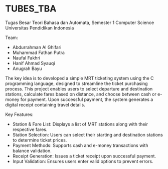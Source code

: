 # TUBES_TBA
Tugas Besar Teori Bahasa dan Automata, Semester 1 Computer Science Universitas Pendidikan Indonesia

Team:
- Abdurrahman Al Ghifari
- Muhammad Fathan Putra
- Naufal Fakhri
- Hanif Ahmad Syauqi
- Anugrah Bayu

The key idea is to developed a simple MRT ticketing system using the C programming language, designed to streamline the ticket purchasing process. This project enables users to select departure and destination stations, calculate fares based on distance, and choose between cash or e-money for payment. Upon successful payment, the system generates a digital receipt containing travel details.

Key Features:
- Station & Fare List: Displays a list of MRT stations along with their respective fares.
- Station Selection: Users can select their starting and destination stations to determine ticket prices.
- Payment Methods: Supports cash and e-money transactions with balance validation.
- Receipt Generation: Issues a ticket receipt upon successful payment.
- Input Validation: Ensures users enter valid options to prevent errors.
